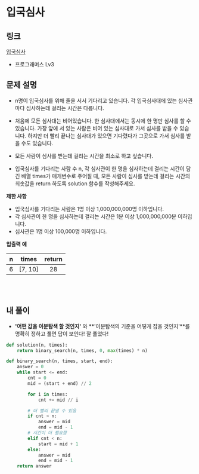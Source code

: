 # 입국심사

## 링크

[입국심사](https://programmers.co.kr/learn/courses/30/lessons/43238)

- 프로그래머스 Lv3

## 문제 설명

- n명이 입국심사를 위해 줄을 서서 기다리고 있습니다. 각 입국심사대에 있는 심사관마다 심사하는데 걸리는 시간은 다릅니다.

- 처음에 모든 심사대는 비어있습니다. 한 심사대에서는 동시에 한 명만 심사를 할 수 있습니다. 가장 앞에 서 있는 사람은 비어 있는 심사대로 가서 심사를 받을 수 있습니다. 하지만 더 빨리 끝나는 심사대가 있으면 기다렸다가 그곳으로 가서 심사를 받을 수도 있습니다.

- 모든 사람이 심사를 받는데 걸리는 시간을 최소로 하고 싶습니다.

- 입국심사를 기다리는 사람 수 n, 각 심사관이 한 명을 심사하는데 걸리는 시간이 담긴 배열 times가 매개변수로 주어질 때, 모든 사람이 심사를 받는데 걸리는 시간의 최솟값을 return 하도록 solution 함수를 작성해주세요.

**제한 사항**

- 입국심사를 기다리는 사람은 1명 이상 1,000,000,000명 이하입니다.
- 각 심사관이 한 명을 심사하는데 걸리는 시간은 1분 이상 1,000,000,000분 이하입니다.
- 심사관은 1명 이상 100,000명 이하입니다.

**입출력 예**

|  n  |  times  | return |
| :-: | :-----: | :----: |
|  6  | [7, 10] |   28   |

<br></br>

## 내 풀이

- **'어떤 값을 이분탐색 할 것인지'** 와 **'이분탐색의 기준을 어떻게 잡을 것인지'**를 명확히 정하고 풀면 답이 보인다! 잘 풀었다!

```python
def solution(n, times):
    return binary_search(n, times, 0, max(times) * n)

def binary_search(n, times, start, end):
    answer = 0
    while start <= end:
        cnt = 0
        mid = (start + end) // 2

        for i in times:
            cnt += mid // i

        # 더 빨리 끝낼 수 있음
        if cnt > n:
            answer = mid
            end = mid - 1
        # 시간이 더 필요함
        elif cnt < n:
            start = mid + 1
        else:
            answer = mid
            end = mid - 1
    return answer
```
